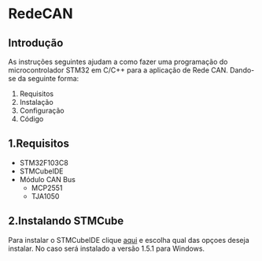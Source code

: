 # RedeCAN
## Introdução
As instruções seguintes ajudam a como fazer uma programação do microcontrolador STM32 em C/C++ para a aplicação de Rede CAN. Dando-se da seguinte forma:
1. Requisitos
2. Instalação
3. Configuração
4. Código
## 1.Requisitos
* STM32F103C8
* STMCubeIDE
* Módulo CAN Bus
    * MCP2551
    * TJA1050
## 2.Instalando STMCube
Para instalar o STMCubeIDE clique [aqui](https://www.st.com/content/st_com/en/products/development-tools/software-development-tools/stm32-software-development-tools/stm32-ides/stm32cubeide.html)  e escolha qual das opçoes deseja instalar. No caso será instalado a versão 1.5.1 para Windows.

